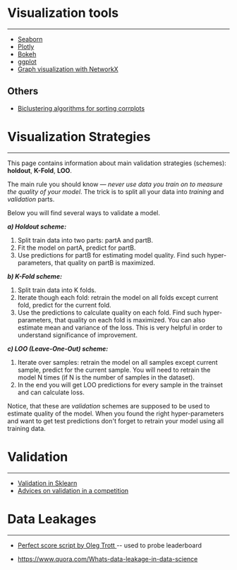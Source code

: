 # Visualization tools
-------------------

* [Seaborn](https://seaborn.pydata.org/)
* [Plotly](https://plot.ly/python/)
* [Bokeh](https://github.com/bokeh/bokeh)
* [ggplot](http://ggplot.yhathq.com/)
* [Graph visualization with NetworkX](https://networkx.github.io/)

Others
------

* [Biclustering algorithms for sorting corrplots](http://scikit-learn.org/stable/auto_examples/bicluster/plot_spectral_biclustering.html)

# Visualization Strategies
-------------------

This page contains information about main validation strategies (schemes): **holdout**, **K-Fold**, **LOO**.

The main rule you should know — *never use data you train on to measure the quality of your model*. The trick is to split all your data into *training* and *validation* parts. 

Below you will find several ways to validate a model.

***a) Holdout scheme:***

1. Split train data into two parts: partA and partB.
2. Fit the model on partA, predict for partB.
3. Use predictions for partB for estimating model quality. Find such hyper-parameters, that quality on partB is maximized.

***b) K-Fold scheme:***

1. Split train data into K folds.
2. Iterate though each fold: retrain the model on all folds except current fold, predict for the current fold.
3. Use the predictions to calculate quality on each fold. Find such hyper-parameters, that quality on each fold is maximized. You can also estimate mean and variance of the loss. This is very helpful in order to understand significance of improvement.

***c) LOO (Leave-One-Out) scheme:***

1. Iterate over samples: retrain the model on all samples except current sample, predict for the current sample. You will need to retrain the model N times (if N is the number of samples in the dataset).
2. In the end you will get LOO predictions for every sample in the trainset and can calculate loss.

Notice, that these are *validation* schemes are supposed to be used to estimate quality of the model. When you found the right hyper-parameters and want to get test predictions don't forget to retrain your model using all training data.

# Validation
-------

* [Validation in Sklearn](http://scikit-learn.org/stable/modules/cross_validation.html)
* [Advices on validation in a competition](http://www.chioka.in/how-to-select-your-final-models-in-a-kaggle-competitio/)


# Data Leakages
-------


* [Perfect score script by Oleg Trott ](https://www.kaggle.com/olegtrott/the-perfect-score-script)-- used to probe leaderboard

* https://www.quora.com/Whats-data-leakage-in-data-science
